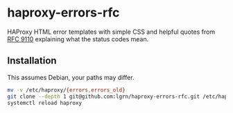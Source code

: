 # haproxy-errors-rfc

HAProxy HTML error templates with simple CSS and helpful quotes from
[RFC 9110](https://www.rfc-editor.org/rfc/rfc9110) explaining what the
status codes mean.

## Installation

This assumes Debian, your paths may differ.

```sh
mv -v /etc/haproxy/{errors,errors_old}
git clone --depth 1 git@github.com:lgrn/haproxy-errors-rfc.git /etc/haproxy/errors
systemctl reload haproxy
```
